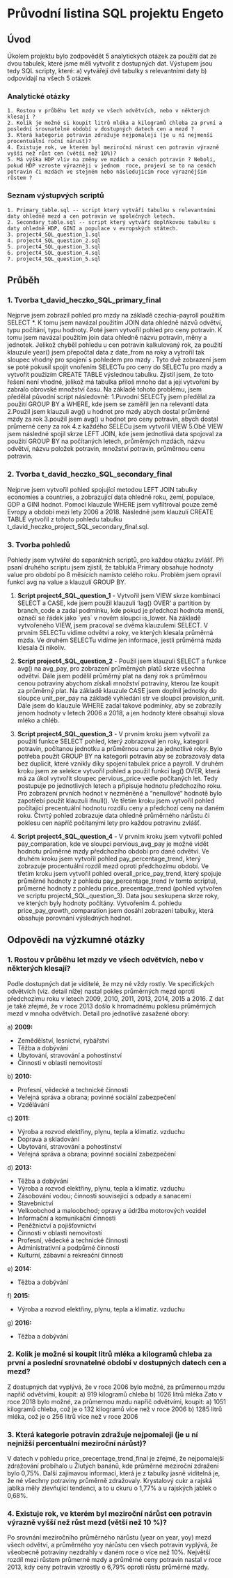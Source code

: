 # Průvodní listina SQL projektu Engeto

## Úvod
Úkolem projektu bylo zodpovědět 5 analytických otázek za použití dat ze dvou tabulek, které jsme měli vytvořit z dostupných dat.
Výstupem jsou tedy SQL scripty, které:
    a) vytvářejí dvě tabulky s relevantními daty
    b) odpovídají na všech 5 otázek

### Analytické otázky
    1. Rostou v průběhu let mzdy ve všech odvětvích, nebo v některých klesají ?
    2. Kolik je možné si koupit litrů mléka a kilogramů chleba za první a poslední srovnatelné období v dostupných datech cen a mezd ?
    3. Která kategorie potravin zdražuje nejpomaleji (je u ní nejmenší procentuální roční nárust)?
    4. Existuje rok, ve kterém byl meziroční nárust cen potravin výrazně vyšší než růst cen (větší než 10%)?
    5. Má výška HDP vliv na změny ve mzdách a cenách potravin ? Neboli, pokud HDP vzroste výrazněji v jednom  roce, projeví se to na cenách potravin či mzdách ve stejném nebo následujícím roce výraznějším růstem ?


### Seznam výstupvých scriptů
    1. Primary_table.sql -- script který vytváří tabulku s relevantními daty ohledně mezd a cen potravin ve společných letech.
    2. Secondary_table.sql -- script který vytváří doplňkovou tabulku s daty ohledně HDP, GINI a populace v evropských státech.
    3. project4_SQL_question_1.sql 
    4. project4_SQL_question_2.sql 	
    5. project4_SQL_question_3.sql 
    6. project4_SQL_question_4.sql
    7. project4_SQL_question_5.sql
 
## Průběh

### 1. Tvorba t_david_heczko_SQL_primary_final
Nejprve jsem zobrazil pohled pro mzdy na základě czechia-payroll použitím SELECT *.
K tomu jsem navázal použitím JOIN data ohledně názvů odvětví, typu počítání, typu hodnoty.
Poté jsem vytvořil pohled pro ceny potravin. K tomu jsem navázal použitím join data ohledně názvu potravin, měny a jednotek.
Jelikož chyběl pohledu u cen potravin kalkulovaný rok, za použití klauzule year() jsem přepočtal data z date_from na roky a vytrořil tak sloupec vhodný pro spojení s pohledem pro mzdy .
Tyto dvě zobrazení jsem se poté pokusil spojit vnořením SELECTu pro ceny do SELECTu pro mzdy a vytvořit použizím CREATE TABLE výslednou tabulku.
Zjistil jsem, že toto řešení není vhodné, jelikož má tabulka přiloš mnoho dat a její vytvoření by zabralo obrovské množství času.
Na základě tohoto problému, jsem předělal původní script následovně:
  1.Puvodní SELECTy jsem předělal za použití GROUP BY a WHERE, kde jsem se zaměřil jen na relevantí data
  2.Použil jsem klauzuli avg() u hodnot pro mzdy abych dostal průměrné mzdy za rok
  3.použil jsem avg() u hodnot pro ceny potravin, abych dostal průmerné ceny za rok
  4.z každého SELECu jsem vytvořil VIEW
  5.Obě VIEW jsem následné spojil skrze LEFT JOIN, kde jsem jednotlivá data spojoval za použití GROUP BY na počítaných letech, průměrných mzdách, názvu odvětví, názvu položek potravin, množství potravin, průměrnou cenu potravin.

### 2. Tvorba t_david_heczko_SQL_secondary_final
Nejprve jsem vytvořil pohled spojující metodou LEFT JOIN tabulky economies a countries, a zobrazující data ohledně roku,
zemí, populace, GDP a GINI hodnot. Pomocí klauzule WHERE jsem vyfiltroval pouze země Evropy a období mezi lety 2006 a 2018.
Následně jsem klauzulí CREATE TABLE vytvořil z tohoto pohledu tabulku t_david_heczko_project_SQL_secondary_final.sql.

### 3. Tvorba pohledů
Pohledy jsem vytvářel do separátních scriptů, pro každou otázku zvlášť. Při psaní druhého scriptu jsem zjistil,
že tablukla Primary obsahuje hodnoty value pro období po 8 měsících namísto celého roku.
Problém jsem opravil funkcí avg na value a klauzulí GROUP BY.

1.	**Script project4_SQL_question_1** - 
Vytvořil jsem VIEW skrze kombinaci SELECT a CASE, kde jsem použil klauzuli ‘lag() OVER‘  a partition by branch_code a zadal podmínku, kde pokud je předchozí hodnota menší, označí se řádek jako ´yes´ v novém sloupci is_lower.
Na základě vytvořeného VIEW, jsem pracoval se dvěma klauzulemi SELECT.  V prvním SELECTu vidíme odvětví a roky, ve kterých klesala průměrná mzda. Ve druhém SELECTu vidíme jen informace, jestli průměrná mzda klesala či nikoliv.

2.	**Script project4_SQL_question_2** - 
Použil jsem klauzuli SELECT a funkce avg() na avg_pay, pro zobrazení průměrných platů skrze všechna odvětví. Dále jsem podělil průměrný plat na daný rok s průměrnou cenou potraviny abychom získali množství potraviny, kterou lze koupit za průměrný plat.
Na základě klauzule CASE jsem doplnil jednotky do sloupce unit_per_pay na základě vyhledání str ve sloupci provision_unit.
Dále jsem do klauzule WHERE zadal takové podmínky, aby se zobrazily jenom hodnoty v letech 2006 a 2018, a jen hodnoty které obsahují slova mléko a chléb.

3.	**Script project4_SQL_question_3** - 
V prvním kroku jsem vytvořil za použití funkce SELECT pohled, který zobrazoval jen roky, kategorii potravin, počítanou jednotku a průměrnou cenu za jednotlivé roky.
Bylo potřeba použít GROUP BY na kategorii potravin aby se zobrazovaly data bez duplicit, které vznikly díky spojení tabulek price a payroll.
V druhém kroku jsem ze selekce vytvořil pohled a použil funkci lag() OVER, která má za úkol vytvořit sloupec pervious_price vedle počítaných let. Tedy postupuje po jednotlivých letech a připisuje hodnotu předchozího roku. Pro zobrazení prvních hodnot v nezměněné a “nenullové“ hodnotě bylo zapotřebí použít klauzuli ifnull().
Ve třetím kroku jsem vytvořil pohled počítající precentuální hodnotu rozdílu ceny a předchozí ceny na daném roku.
Čtvrtý pohled zobrazuje data ohledně průměrného nárůstu či poklesu cen napříč počítanými lety pro každou potravinu zvlášť.

4.	**Script project4_SQL_question_4** -
V prvním kroku jsem vytvořil pohled pay_comparation, kde ve sloupci pervious_avg_pay je možné vidět hodnotu průměrné mzdy předchozího období pro dané odvětví.
Ve druhém kroku jsem vytvořil pohled pay_percentage_trend, který zobrazuje procentuální rozdíl mezd oproti předchozímu období.
Ve třetím kroku jsem vytvořil pohled overall_price_pay_trend, který spojuje průměrné hodnoty z pohledu pay_percentage_trend (v tomto scriptu),
průmerné hodnoty z pohledu price_precentage_trend (pohled vytvořen ve scriptu project4_SQL_question_3). Data jsou seskupena skrze roky, ve kterých byly hodnoty počítány.
Vytvořením 4. pohledu price_pay_growth_comparation jsem dosáhl zobrazení tabulky, která obsahuje porovnání výsledných hodnot.


## Odpovědi na výzkumné otázky
### 1. Rostou v průběhu let mzdy ve všech odvětvích, nebo v některých klesají?
Podle dostupných dat je viditelé, že mzy né vždy rostly.
Ve specifických odvětvích (viz. detail níže) nastal pokles průměrných mezd oproti předchozímu roku v letech 2009, 2010, 2011, 2013, 2014, 2015 a 2016.
Z dat je také zřejmé, že v roce 2013 došlo k hromadnému poklesu průměrných mezd v mnoha odvětvích.
Detail pro jednotlivé zasažené obory:

 a) **2009:**
 - Zemědělství, lesnictví, rybářství
 - Těžba a dobývání
 - Ubytování, stravování a pohostinství
 - Činnosti v oblasti nemovitostí
   
 b) **2010:**
- Profesní, vědecké a technické činnosti
- Veřejná správa a obrana; povinné sociální zabezpečení
- Vzdělávání
  
 c) **2011:**
- Výroba a rozvod elektřiny, plynu, tepla a klimatiz. vzduchu
- Doprava a skladování
- Ubytování, stravování a pohostinství
- Veřejná správa a obrana; povinné sociální zabezpečení
  
 d) **2013:**
- Těžba a dobývání
- Výroba a rozvod elektřiny, plynu, tepla a klimatiz. vzduchu
- Zásobování vodou; činnosti související s odpady a sanacemi
- Stavebnictví
- Velkoobchod a maloobchod; opravy a údržba motorových vozidel
- Informační a komunikační činnosti
- Peněžnictví a pojišťovnictví
- Činnosti v oblasti nemovitostí
- Profesní, vědecké a technické činnosti
- Administrativní a podpůrné činnosti
- Kulturní, zábavní a rekreační činnosti
  
 e) **2014:**
- Těžba a dobývání
  
 f) **2015:**
- Výroba a rozvod elektřiny, plynu, tepla a klimatiz. vzduchu
  
 g) **2016:**
- Těžba a dobývání

### 2. Kolik je možné si koupit litrů mléka a kilogramů chleba za první a poslední srovnatelné období v dostupných datech cen a mezd?
Z dostupných dat vyplývá, že v roce 2006 bylo možné, za průmernou mzdu napříč odvětvími, koupit:
    a) 919 kilogramů chleba
    b) 1026 litrů mléka
Zato v roce 2018 bylo možné, za průmernou mzdu napříč odvětvími, koupit:
    a) 1051 kilogramů chleba, což je o 132 kilogramů více než v roce 2006
    b) 1285 litrů mléka, což je o 256 litrů více než v roce 2006

### 3. Která kategorie potravin zdražuje nejpomaleji (je u ní nejnižší percentuální meziroční nárůst)?
V datech v pohledu price_precentage_trend_final je zřejmé, že nejpomalejší zdražování probíhalo u Žlutých banánů, kde průměrné meziroční zdražení bylo 0,75%.
Další zajímavou informací, která je z tabulky jasně viditelná je, že né všechny potraviny průměrně zdražovaly. Krystalový cukr a rajská jablka měly zlevňující tendenci, a to u ckuru o 1,77% a u rajských jablek o 0,68%.

### 4. Existuje rok, ve kterém byl meziroční nárůst cen potravin výrazně vyšší než růst mezd (větší než 10 %)?
Po srovnání meziročního průměrného nárůstu (year on year, yoy) mezd všech odvětví, a průměrného yoy nárůstu cen všech potravin vyplývá,
že všeobecně potraviny nezdrahly v daném roce o více než 10%.
Největší rozdíl mezi růstem průmerné mzdy a průměrné ceny potravin nastal v roce 2013, kdy ceny potravin vzrostly o 6,79% oproti růstu průměrné mzdy.


